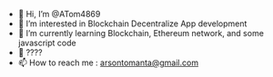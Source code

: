 - 👋 Hi, I’m @ATom4869
- 👀 I’m interested in Blockchain Decentralize App development
- 🌱 I’m currently learning Blockchain, Ethereum network, and some javascript code
- 💞️ ????
- 📫 How to reach me : arsontomanta@gmail.com

<!---
ATom4869/ATom4869 is a ✨ special ✨ repository because its `README.md` (this file) appears on your GitHub profile.
You can click the Preview link to take a look at your changes.
--->
